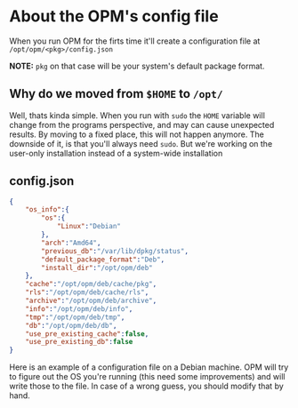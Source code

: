 # About the OPM's config file

When you run OPM for the firts time it'll create a configuration file at `/opt/opm/<pkg>/config.json`

**NOTE:** `pkg` on that case will be your system's default package format.

## Why do we moved from `$HOME` to `/opt/`
Well, thats kinda simple. When you run with `sudo` the `HOME` variable will change from the programs perspective, and may can cause unexpected results.
By moving to a fixed place, this will not happen anymore. The downside of it, is that you'll always need `sudo`. But we're working on the user-only installation instead of a system-wide installation

## config.json
```json
{
    "os_info":{
        "os":{
            "Linux":"Debian"
        },
        "arch":"Amd64",
        "previous_db":"/var/lib/dpkg/status",
        "default_package_format":"Deb",
        "install_dir":"/opt/opm/deb"
    },
    "cache":"/opt/opm/deb/cache/pkg",
    "rls":"/opt/opm/deb/cache/rls",
    "archive":"/opt/opm/deb/archive",
    "info":"/opt/opm/deb/info",
    "tmp":"/opt/opm/deb/tmp",
    "db":"/opt/opm/deb/db",
    "use_pre_existing_cache":false,
    "use_pre_existing_db":false
}
```
Here is an example of a configuration file on a Debian machine.
OPM will try to figure out the OS you're running (this need some improvements) and will write those to the file.
In case of a wrong guess, you should modify that by hand.
